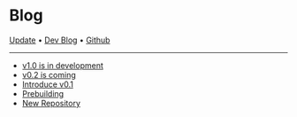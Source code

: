 # Blog

[Update](/blog/introduction) • [Dev Blog](https://do4ng.vercel.app) • [Github](https://github.com/do4ng/)

---

- [v1.0 is in development](/blog/2023-07-23) <Badge type="tip" text="news" />
- [v0.2 is coming](/blog/2023-07-16) <Badge type="info" text="core" />
- [Introduce v0.1](/blog/2023-06-26) <Badge type="info" text="core" />
- [Prebuilding](/blog/2023-06-20) <Badge type="tip" text="news" />
- [New Repository](/blog/2023-06-18) <Badge type="tip" text="news" />
